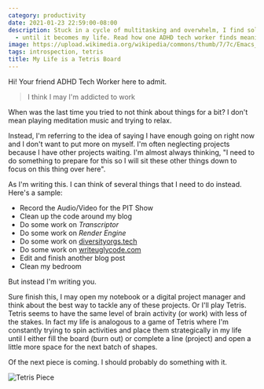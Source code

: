 ```yaml
---
category: productivity
date: 2021-01-23 22:59:00-08:00
description: Stuck in a cycle of multitasking and overwhelm, I find solace in Tetris
  - until it becomes my life. Read how one ADHD tech worker finds meaning in the chaos.
image: https://upload.wikimedia.org/wikipedia/commons/thumb/7/7c/Emacs_Tetris_vector_based_detail.svg/558px-Emacs_Tetris_vector_based_detail.svg.png
tags: introspection, tetris
title: My Life is a Tetris Board
---
```


Hi! Your friend ADHD Tech Worker here to admit.

> I think I may I'm addicted to work

When was the last time you tried to not think about things for a bit? I don't mean playing meditation music and trying to relax.

Instead, I'm referring to the idea of saying I have enough going on right now and I don't want to put more on myself. I'm often neglecting projects because I have other projects waiting. I'm almost always thinking, "I need to do something to prepare for this so I will sit these other things down to focus on this thing over here".

As I'm writing this. I can think of several things that I need to do instead. Here's a sample:

- Record the Audio/Video for the PIT Show
- Clean up the code around my blog
- Do some work on _Transcriptor_
- Do some work on _Render Engine_
- Do some work on [diversityorgs.tech](https://diversityorgs.tech)
- Do some work on [writeuglycode.com](https://writeuglycode.com)
- Edit and finish another blog post
- Clean my bedroom

But instead I'm writing you.

Sure finish this, I may open my notebook or a digital project manager and think about the best way to tackle any of these projects. Or I'll play Tetris. Tetris seems to have the same level of brain activity (or work) with less of the stakes. In fact my life is analogous to a game of Tetris where I'm constantly trying to spin activities and place them strategically in my life until I either fill the board (burn out) or complete a line (project) and open a little more space for the next batch of shapes.

Of the next piece is coming. I should probably do something with it.

![Tetris Piece](https://upload.wikimedia.org/wikipedia/commons/thumb/7/7c/Emacs_Tetris_vector_based_detail.svg/558px-Emacs_Tetris_vector_based_detail.svg.png)
